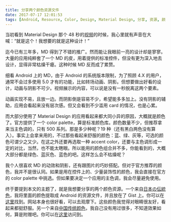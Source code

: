 ```yaml
---
title: 分享两个颜色资源文件
date: 2017-07-17 12:01:53
tags: [Android, Resource, Color, Design, Material Design, 分享, 资源, 颜色, 设计]
---
```


当初看到 Material Design 那个 48 秒的[视频][material-design-video]的时候，我心里就有声音在大喊：“就是这个！我想要的就是这种设计！”

迄今已有三年多，MD 得到了不错的推广。然而能让我眼前一亮的设计却是寥寥。大量的应用纯粹套了一个 MD 的皮，用着提供的标准控件，但没有更为深入地去设计，显得非常枯燥干瘪。这种时候 MD 反而成了累赘。

<!-- more -->

细看 Android 上的 MD，由于 Android 的系统版本限制，为了照顾 4.X 的用户，通常不会过多使用 5.0 才有的功能，比如转场动画、阴影。但想要做出好看的设计，动画与阴影不可少。视频展示的内容，可以说是没有一秒脱离这两个要素。

动画实现不易，且放一边。而阴影倒是容易不少，希望能多多加上。没有阴影的辅助，应用会看起来没有层次感。但又会看到不少滥用 card 的情况，也是心累。

而大部分使用了 Material Design 的应用看起来都大同小异的原因，大概就是颜色了。官方提供了一个 color palette，算是标准颜色库。颜色数量不少，但推荐拿来当主色调的，只有 500 系列。那是多少种呢？19 种（还有黑白两色没有算入）。事实上会拿来用的，不过那些看起来舒服的颜色：蓝、绿、灰等，可选的颜色可谓少之又少。在这之外还要再选取一种 accent color，还要与主色调形成一定的对比，当然，也不能太瞎眼。所以能用的颜色组合并不多，你能看到的，大概大部分都是绿色、蓝灰色、蓝色的吧。这样怎么会不枯燥呢？

我个人很喜欢 MD 的动效和阴影，还有跟图片的巧妙搭配。但对于官方推荐的颜色，我并不是很认同。如果是用在控件上的、少量装饰性的颜色，我会直接在官方的 color palette 中挑选。但如果要决定一个应用的主色调，我会尽量避免使用。

终于要提到本文的主题了，就是我想要分享的两个颜色资源。一个来自[日本の伝統色][nippon-colors]，我将里面的颜色提取成 Android 的资源文件，并且放在了 Gist 上。你可以在[这里][nippon-colors-gist]找到。网站本身也很好看，可以去观摩下。这些颜色我觉得对眼睛很友好，看起来都挺舒服。另一个来自[中国传统颜色][traditional-chinese-colors]，我自己没有用过很多，不知道效果如何，算是附赠吧。你可以在[这里][traditional-chinese-colors-gist]访问到。

[material-design-video]: https://www.youtube.com/watch?v=Q8TXgCzxEnw
[nippon-colors]: http://nipponcolors.com/
[nippon-colors-gist]: https://gist.github.com/Loong-T/ba3953685a2f3d32225468374ca3056f
[traditional-chinese-colors]: http://boxingp.github.io/traditional-chinese-colors/
[traditional-chinese-colors-gist]: https://gist.github.com/Loong-T/e204a3326bea1bccbdd4c581a1d1909f